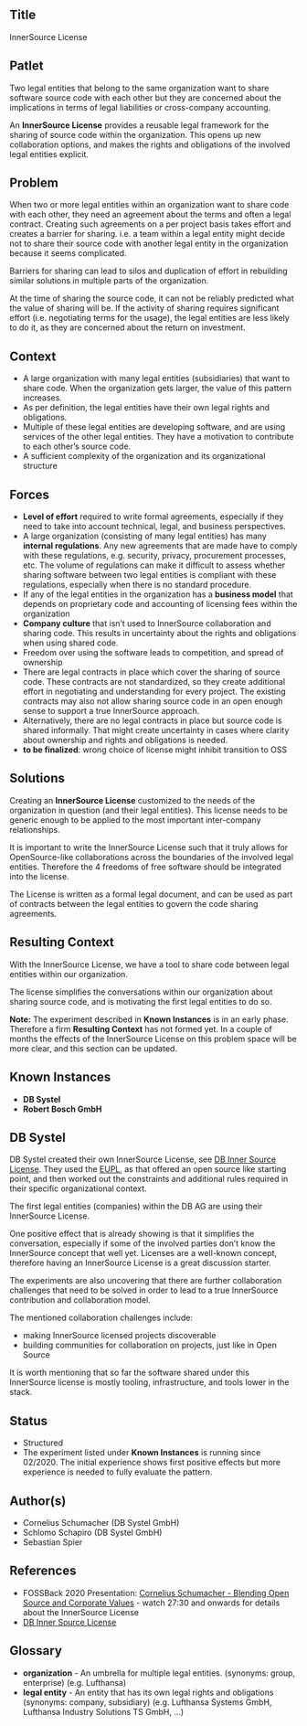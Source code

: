 ## Title

InnerSource License

## Patlet

Two legal entities that belong to the same organization want to share software source code with each other but they are concerned about the implications in terms of legal liabilities or cross-company accounting.

An **InnerSource License** provides a reusable legal framework for the sharing of source code within the organization. This opens up new collaboration options, and makes the rights and obligations of the involved legal entities explicit.

## Problem

When two or more legal entities within an organization want to share code with each other, they need an agreement about the terms and often a legal contract. Creating such agreements on a per project basis takes effort and creates a barrier for sharing. i.e. a team within a legal entity might decide not to share their source code with another legal entity in the organization because it seems complicated.

Barriers for sharing can lead to silos and duplication of effort in rebuilding similar solutions in multiple parts of the organization.

At the time of sharing the source code, it can not be reliably predicted what the value of sharing will be. If the activity of sharing requires significant effort (i.e. negotiating terms for the usage), the legal entities are less likely to do it, as they are concerned about the return on investment.

## Context

- A large organization with many legal entities (subsidiaries) that want to share code. When the organization gets larger, the value of this pattern increases.
- As per definition, the legal entities have their own legal rights and obligations.
- Multiple of these legal entities are developing software, and are using services of the other legal entities. They have a motivation to contribute to each other’s source code.
- A sufficient complexity of the organization and its organizational structure

## Forces

- **Level of effort** required to write formal agreements, especially if they need to take into account technical, legal, and business perspectives.
- A large organization (consisting of many legal entities) has many **internal regulations**. Any new agreements that are made have to comply with these regulations, e.g. security, privacy, procurement processes, etc. The volume of regulations can make it difficult to assess whether sharing software between two legal entities is compliant with these regulations, especially when there is no standard procedure.
- If any of the legal entities in the organization has a **business model** that depends on proprietary code and accounting of licensing fees within the organization
- **Company culture** that isn’t used to InnerSource collaboration and sharing code. This results in uncertainty about the rights and obligations when using shared code.
- Freedom over using the software leads to competition, and spread of ownership
- There are legal contracts in place which cover the sharing of source code. These contracts are not standardized, so they create additional effort in negotiating and understanding for every project. The existing contracts may also not allow sharing source code in an open enough sense to support a true InnerSource approach.
- Alternatively, there are no legal contracts in place but source code is shared informally. That might create uncertainty in cases where clarity about ownership and rights and obligations is needed.
- **to be finalized**: wrong choice of license might inhibit transition to OSS

## Solutions

Creating an **InnerSource License** customized to the needs of the organization in question (and their legal entities). This license needs to be generic enough to be applied to the most important inter-company relationships.

It is important to write the InnerSource License such that it truly allows for OpenSource-like collaborations across the boundaries of the involved legal entities. Therefore the 4 freedoms of free software should be integrated into the license.

The License is written as a formal legal document, and can be used as part of contracts between the legal entities to govern the code sharing agreements.

## Resulting Context

With the InnerSource License, we have a tool to share code between legal entities within our organization.

The license simplifies the conversations within our organization about sharing source code, and is motivating the first legal entities to do so.

**Note:** The experiment described in **Known Instances** is in an early phase. Therefore a firm **Resulting Context** has not formed yet. In a couple of months the effects of the InnerSource License on this problem space will be more clear, and this section can be updated.

## Known Instances

- **DB Systel** 
- **Robert Bosch GmbH** 

## DB Systel

DB Systel created their own InnerSource License, see [DB Inner Source License][db-inner-source-license]. They used the [EUPL][eupl], as that offered an open source like starting point, and then worked out the constraints and additional rules required in their specific organizational context.

The first legal entities (companies) within the DB AG are using their InnerSource License.

One positive effect that is already showing is that it simplifies the conversation, especially if some of the involved parties don’t know the InnerSource concept that well yet. Licenses are a well-known concept, therefore having an InnerSource License is a great discussion starter.

The experiments are also uncovering that there are further collaboration challenges that need to be solved in order to lead to a true InnerSource contribution and collaboration model.

The mentioned collaboration challenges include:

- making InnerSource licensed projects discoverable
- building communities for collaboration on projects, just like in Open Source

It is worth mentioning that so far the software shared under this InnerSource license is mostly tooling, infrastructure, and tools lower in the stack.

## Status

* Structured
* The experiment listed under **Known Instances** is running since 02/2020. The initial experience shows first positive effects but more experience is needed to fully evaluate the pattern.

## Author(s)

- Cornelius Schumacher (DB Systel GmbH)
- Schlomo Schapiro (DB Systel GmbH)
- Sebastian Spier

## References

- FOSSBack 2020 Presentation: [Cornelius Schumacher - Blending Open Source and Corporate Values](https://youtu.be/hikC6U8X_Ec) - watch 27:30 and onwards for details about the InnerSource License
- [DB Inner Source License][db-inner-source-license]

## Glossary

- **organization** - An umbrella for multiple legal entities. (synonyms: group, enterprise) (e.g. Lufthansa)
- **legal entity** - An entity that has its own legal rights and obligations (synonyms: company, subsidiary) (e.g. Lufthansa Systems GmbH, Lufthansa Industry Solutions TS GmbH, ...)

[db-inner-source-license]: https://github.com/dbsystel/open-source-policies/blob/master/DB-Inner-Source-License.md
[eupl]: https://joinup.ec.europa.eu/collection/eupl/eupl-text-eupl-12

